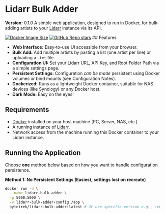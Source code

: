 # Lidarr Bulk Adder

**Version:** 0.1.0 A simple web application, designed to run in Docker, for bulk-adding artists to your [Lidarr](https://lidarr.audio/) instance via its API.

[![Docker Image Size](https://img.shields.io/docker/image-size/bytetrek/lidarr-bulk-adder/latest)](https://hub.docker.com/r/bytetrek/lidarr-bulk-adder) [![GitHub Repo stars](https://img.shields.io/github/stars/ByteTr3k/lidarr-bulk-adder?style=social)](https://github.com/ByteTr3k/lidarr-bulk-adder) ## Features

* **Web Interface:** Easy-to-use UI accessible from your browser.
* **Bulk Add:** Add multiple artists by pasting a list (one artist per line) or uploading a `.txt` file.
* **Configuration UI:** Set your Lidarr URL, API Key, and Root Folder Path via a simple settings page.
* **Persistent Settings:** Configuration *can be made* persistent using Docker volumes or bind mounts (see Configuration Notes).
* **Dockerized:** Runs as a lightweight Docker container, suitable for NAS devices (like Synology) or any Docker host.
* **Dark Mode:** Easy on the eyes!

## Requirements

* [Docker](https://www.docker.com/) installed on your host machine (PC, Server, NAS, etc.).
* A running instance of [Lidarr](https://lidarr.audio/).
* Network access from the machine running this Docker container to your Lidarr instance.

## Running the Application

Choose **one** method below based on how you want to handle configuration persistence.

**Method 1: No Persistent Settings (Easiest, settings lost on recreate)**

```bash
docker run -d \
  --name lidarr-bulk-adder \
  -p 5050:5000 \
  -v lidarr-bulk-adder-config:/app \
  bytetrek/lidarr-bulk-adder:latest # Or use specific version e.g., :v0.1.0